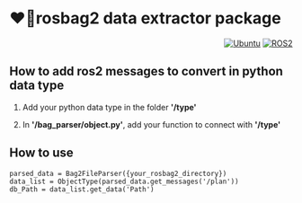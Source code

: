 # ❤️‍🔥rosbag2 data extractor package
<div align="right">

  <a href="">![Ubuntu](https://img.shields.io/badge/Ubuntu-22.04-green)</a>
  <a href="">![ROS2](https://img.shields.io/badge/ROS2-humble-blue)</a>

</div>

## How to add ros2 messages to convert in python data type
1. Add your python data type in the folder **'/type'**

2. In **'/bag_parser/object.py'**, add your function to connect with **'/type'**


## How to use

    parsed_data = Bag2FileParser({your_rosbag2_directory})
    data_list = ObjectType(parsed_data.get_messages('/plan'))
    db_Path = data_list.get_data('Path')

